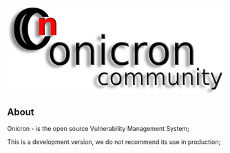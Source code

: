 ![GitHub Logo](img_logo.png)

## About
Onicron - is the open source Vulnerability Management System;

This is a development version, we do not recommend its use in production;
